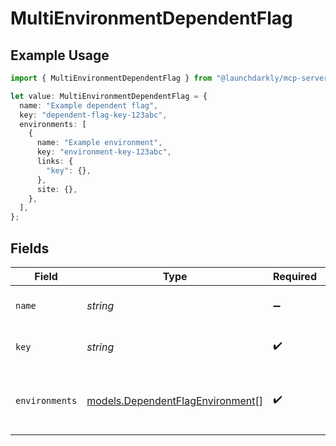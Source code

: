 # MultiEnvironmentDependentFlag

## Example Usage

```typescript
import { MultiEnvironmentDependentFlag } from "@launchdarkly/mcp-server";

let value: MultiEnvironmentDependentFlag = {
  name: "Example dependent flag",
  key: "dependent-flag-key-123abc",
  environments: [
    {
      name: "Example environment",
      key: "environment-key-123abc",
      links: {
        "key": {},
      },
      site: {},
    },
  ],
};
```

## Fields

| Field                                                                      | Type                                                                       | Required                                                                   | Description                                                                | Example                                                                    |
| -------------------------------------------------------------------------- | -------------------------------------------------------------------------- | -------------------------------------------------------------------------- | -------------------------------------------------------------------------- | -------------------------------------------------------------------------- |
| `name`                                                                     | *string*                                                                   | :heavy_minus_sign:                                                         | The flag name                                                              | Example dependent flag                                                     |
| `key`                                                                      | *string*                                                                   | :heavy_check_mark:                                                         | The flag key                                                               | dependent-flag-key-123abc                                                  |
| `environments`                                                             | [models.DependentFlagEnvironment](../models/dependentflagenvironment.md)[] | :heavy_check_mark:                                                         | A list of environments in which the dependent flag appears                 |                                                                            |